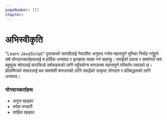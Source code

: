 ```yaml
---
pageNumber: III
chapter: 
---
```

# अभिस्वीकृति

"Learn JavaScript" पुस्तकको सामग्रीलाई नेपालीमा अनुवाद गर्नमा महत्वपूर्ण भूमिका निर्वाह गर्नुहुने सबै योगदानकर्ताहरूलाई म हार्दिक धन्यवाद र कृतज्ञता व्यक्त गर्न चाहन्छु। तपाईंको प्रयास र समर्पणले यस बहुमूल्य स्रोतलाई फराकिलो दर्शकहरूको लागि पहुँचयोग्य बनाउनमा महत्त्वपूर्ण परिवर्तन ल्याएको छ। प्रोग्रामिंगको संसारलाई थप समावेशी बनाउनको लागि तपाईंको उत्कृष्ट योगदान र प्रतिबद्धताको लागि धन्यवाद।

### योगदानकर्ताहरू

* अनुज खड्का
* रुपेश भण्डारी
* साहिल खड्का
